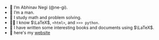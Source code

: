 - 🍓 I’m Abhinav Negi (@ne-gi).
- 💪 I’m a man.
- 🧠 I study math and problem solving.
- 🧑‍💻 I know $\LaTeX$, ``<html>``, and ``>>> python``.
- 📑 I have written some interesting books and documents using $\LaTeX$.
- 🛜 here's my [website](https://ne-gi.github.io)
